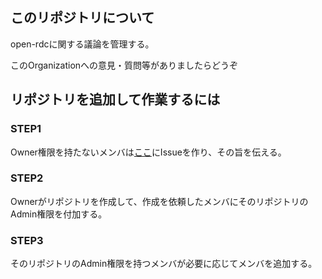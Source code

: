 ## このリポジトリについて

open-rdcに関する議論を管理する。

このOrganizationへの意見・質問等がありましたらどうぞ

## リポジトリを追加して作業するには

### STEP1
Owner権限を持たないメンバは[ここ](https://github.com/open-rdc/inquiries/issues)にIssueを作り、その旨を伝える。

### STEP2
Ownerがリポジトリを作成して、作成を依頼したメンバにそのリポジトリのAdmin権限を付加する。

### STEP3
そのリポジトリのAdmin権限を持つメンバが必要に応じてメンバを追加する。
